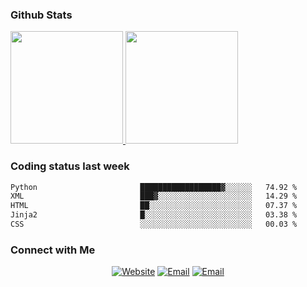 
### Github Stats

<a href="https://github.com/lileixuan">
  <img height="180em" src="https://github-readme-stats.vercel.app/api?username=lileixuan&theme=buefy&show_icons=true" />
  <img height="180em" src="https://github-readme-stats.vercel.app/api/top-langs/?username=lileixuan&theme=buefy&layout=compact" />
</a>

### Coding status last week 

<!--START_SECTION:waka-->

```txt
Python                       ██████████████████▓░░░░░░   74.92 %
XML                          ███▓░░░░░░░░░░░░░░░░░░░░░   14.29 %
HTML                         ██░░░░░░░░░░░░░░░░░░░░░░░   07.37 %
Jinja2                       █░░░░░░░░░░░░░░░░░░░░░░░░   03.38 %
CSS                          ░░░░░░░░░░░░░░░░░░░░░░░░░   00.03 %
```

<!--END_SECTION:waka-->

### Connect with Me 

<p align="center">
<a href="https://www.koomu.cn/"><img alt="Website" src="https://img.shields.io/badge/Website-www.koomu.cn-blue?style=flat-square&logo=google-chrome"></a>
<a href="mailto:lileixuan@gmail.com"><img alt="Email" src="https://img.shields.io/badge/Email-lileixuan@gmail.com-blue?style=flat-square&logo=gmail"></a>
<a href="https://www.koomu.cn/rss/"><img alt="Email" src="https://img.shields.io/badge/RSS-www.koomu.cn%2Frss%2F-blue?style=flat-square&logo=rss"></a>


</p>
